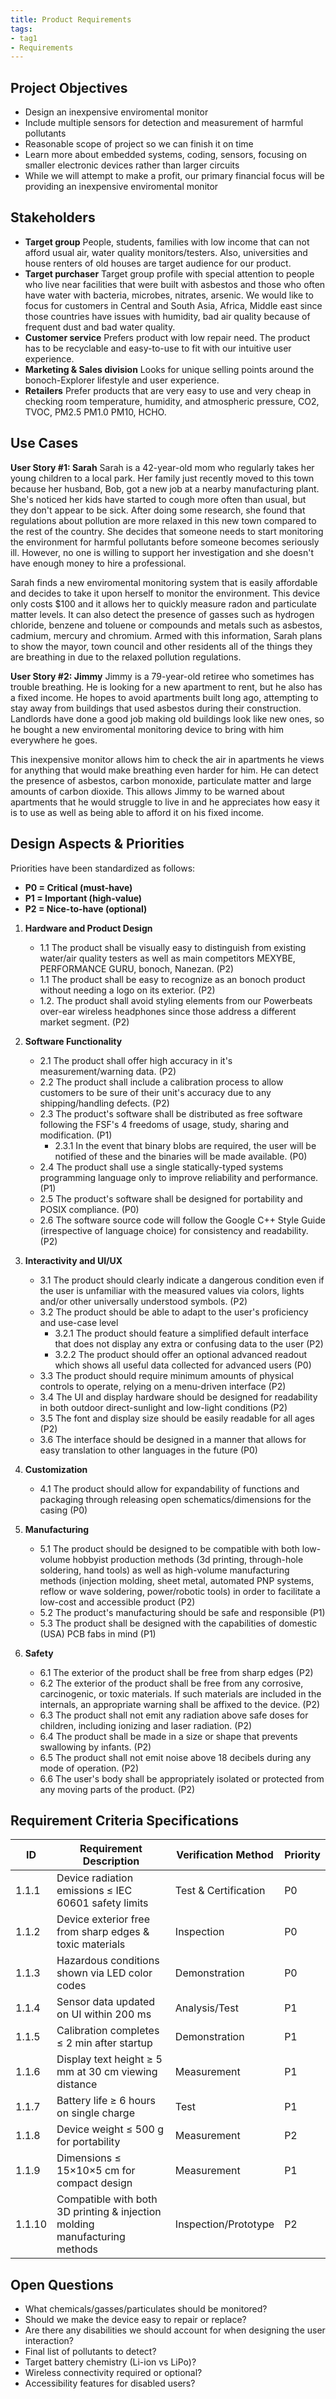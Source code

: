 ```yaml
---
title: Product Requirements
tags:
- tag1
- Requirements
---
```


## Project Objectives
- Design an inexpensive enviromental monitor
- Include multiple sensors for detection and measurement of harmful pollutants
- Reasonable scope of project so we can finish it on time
- Learn more about embedded systems, coding, sensors, focusing on smaller electronic devices rather than larger circuits
- While we will attempt to make a profit, our primary financial focus will be providing an inexpensive enviromental monitor


## Stakeholders

- **Target group** People, students, families with low income that can not afford usual air, water quality monitors/testers. Also, universities and house renters of old houses are target audience for our product. 
- **Target purchaser** Target group profile with special attention to people who live near facilities that were built with asbestos and those who often have water with bacteria, microbes, nitrates, arsenic. We would like to focus for customers in Central and South Asia, Africa, Middle east since those countries have issues with humidity, bad air quality because of frequent dust and bad water quality.
- **Customer service** Prefers product with low repair need. The product has to be recyclable and easy-to-use  to fit with our intuitive user experience.
- **Marketing & Sales division** Looks for unique selling points around the bonoch-Explorer lifestyle and user experience.
- **Retailers** Prefer products that are very easy to use and very cheap in checking room temperature, humidity, and atmospheric pressure, CO2, TVOC, PM2.5 PM1.0 PM10, HCHO.


## Use Cases

**User Story #1: Sarah**
Sarah is a 42-year-old mom who regularly takes her young children to a local park. Her family just recently moved to this town because her husband, Bob, got a new job at a nearby manufacturing plant. She's noticed her kids have started to cough more often than usual, but they don't appear to be sick. After doing some research, she found that regulations about pollution are more relaxed in this new town compared to the rest of the country. She decides that someone needs to start monitoring the environment for harmful pollutants before someone becomes seriously ill. However, no one is willing to support her investigation and she doesn't have enough money to hire a professional.

Sarah finds a new enviromental monitoring system that is easily affordable and decides to take it upon herself to monitor the environment. This device only costs $100 and it allows her to quickly measure radon and particulate matter levels. It can also detect the presence of gasses such as hydrogen chloride, benzene and toluene or compounds and metals such as asbestos, cadmium, mercury and chromium. Armed with this information, Sarah plans to show the mayor, town council and other residents all of the things they are breathing in due to the relaxed pollution regulations.

**User Story #2: Jimmy**
Jimmy is a 79-year-old retiree who sometimes has trouble breathing. He is looking for a new apartment to rent, but he also has a fixed income. He hopes to avoid apartments built long ago, attempting to stay away from buildings that used asbestos during their construction. Landlords have done a good job making old buildings look like new ones, so he bought a new enviromental monitoring device to bring with him everywhere he goes.

This inexpensive monitor allows him to check the air in apartments he views for anything that would make breathing even harder for him. He can detect the presence of asbestos, carbon monoxide, particulate matter and large amounts of carbon dioxide. This allows Jimmy to be warned about apartments that he would struggle to live in and he appreciates how easy it is to use as well as being able to afford it on his fixed income.

## Design Aspects & Priorities
Priorities have been standardized as follows:  
- **P0 = Critical (must-have)**  
- **P1 = Important (high-value)**  
- **P2 = Nice-to-have (optional)**  

1. **Hardware and Product Design**
      * 1.1 The product shall be visually easy to distinguish from existing water/air quality testers as well as main competitors MEXYBE, PERFORMANCE GURU, bonoch, Nanezan. (P2)
      * 1.1 The product shall be easy to recognize as an bonoch product without needing a logo on its exterior. (P2)
      * 1.2. The product shall avoid styling elements from our Powerbeats over-ear wireless headphones since those address a different market segment. (P2)
  
2. **Software Functionality**
      * 2.1 The product shall offer high accuracy in it's measurement/warning data. (P2)
      * 2.2 The product shall include a calibration process to allow customers to be sure of their unit's accuracy due to any shipping/handling defects. (P2)
      * 2.3 The product's software shall be distributed as free software following the FSF's 4 freedoms of usage, study, sharing and modification. (P1)
        * 2.3.1 In the event that binary blobs are required, the user will be notified of these and the binaries will be made available. (P0)
      * 2.4 The product shall use a single statically-typed systems programming language only to improve reliability and performance. (P1)
      * 2.5 The product's software shall be designed for portability and POSIX compliance. (P0)
      * 2.6 The software source code will follow the Google C++ Style Guide (irrespective of language choice) for consistency and readability. (P2)

3. **Interactivity and UI/UX**
      * 3.1 The product should clearly indicate a dangerous condition even if the user is unfamiliar with the measured values via colors, lights and/or other universally understood symbols. (P2)
      * 3.2 The product should be able to adapt to the user's proficiency and use-case level
        * 3.2.1 The product should feature a simplified default interface that does not display any extra or confusing data to the user (P2)
        * 3.2.2 The product should offer an optional advanced readout which shows all useful data collected for advanced users (P0)
      * 3.3 The product should require minimum amounts of physical controls to operate, relying on a menu-driven interface (P2)
      * 3.4 The UI and display hardware should be designed for readability in both outdoor direct-sunlight and low-light conditions (P2)
      * 3.5 The font and display size should be easily readable for all ages (P2)
      * 3.6 The interface should be designed in a manner that allows for easy translation to other languages in the future (P0)

4. **Customization**
      * 4.1 The product should allow for expandability of functions and packaging through releasing open schematics/dimensions for the casing (P0)

5. **Manufacturing**
      * 5.1 The product should be designed to be compatible with both low-volume hobbyist production methods (3d printing, through-hole soldering, hand tools) as well as high-volume manufacturing methods (injection molding, sheet metal, automated PNP systems, reflow or wave soldering, power/robotic tools) in order to facilitate a low-cost and accessible product (P2)
      * 5.2 The product's manufacturing should be safe and responsible (P1)
      * 5.3 The product shall be designed with the capabilities of domestic (USA) PCB fabs in mind (P1)
      
6. **Safety**
      * 6.1 The exterior of the product shall be free from sharp edges (P2)
      * 6.2 The exterior of the product shall be free from any corrosive, carcinogenic, or toxic materials. If such materials are included in the internals, an appropriate warning shall be affixed to the device. (P2)
      * 6.3 The product shall not emit any radiation above safe doses for children, including ionizing and laser radiation. (P2)
      * 6.4 The product shall be made in a size or shape that prevents swallowing by infants. (P2)
      * 6.5 The product shall not emit noise above 18 decibels during any mode of operation. (P2)
      * 6.6 The user's body shall be appropriately isolated or protected from any moving parts of the product. (P2)

## Requirement Criteria Specifications

| ID      | Requirement Description                                                        | Verification Method      | Priority |
|---------|--------------------------------------------------------------------------------|---------------------------|----------|
| 1.1.1   | Device radiation emissions ≤ IEC 60601 safety limits                            | Test & Certification      | P0       |
| 1.1.2   | Device exterior free from sharp edges & toxic materials                         | Inspection                | P0       |
| 1.1.3   | Hazardous conditions shown via LED color codes                                  | Demonstration              | P0       |
| 1.1.4   | Sensor data updated on UI within 200 ms                                         | Analysis/Test              | P1       |
| 1.1.5   | Calibration completes ≤ 2 min after startup                                     | Demonstration              | P1       |
| 1.1.6   | Display text height ≥ 5 mm at 30 cm viewing distance                            | Measurement                | P1       |
| 1.1.7   | Battery life ≥ 6 hours on single charge                                         | Test                       | P1       |
| 1.1.8   | Device weight ≤ 500 g for portability                                           | Measurement                | P2       |
| 1.1.9   | Dimensions ≤ 15×10×5 cm for compact design                                      | Measurement                | P1       |
| 1.1.10  | Compatible with both 3D printing & injection molding manufacturing methods      | Inspection/Prototype       | P2       |

## Open Questions

* What chemicals/gasses/particulates should be monitored?
* Should we make the device easy to repair or replace?
* Are there any disabilities we should account for when designing the user interaction?
* Final list of pollutants to detect?
* Target battery chemistry (Li-ion vs LiPo)?
* Wireless connectivity required or optional?
* Accessibility features for disabled users?